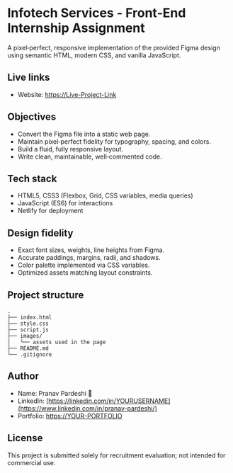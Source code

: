 # Infotech Services - Front‑End Internship Assignment

A pixel‑perfect, responsive implementation of the provided Figma design using semantic HTML, modern CSS, and vanilla JavaScript.

## Live links
- Website: [https://Live-Project-Link](https://infotect-internship-pranav.netlify.app/)

## Objectives
- Convert the Figma file into a static web page.
- Maintain pixel‑perfect fidelity for typography, spacing, and colors.
- Build a fluid, fully responsive layout.
- Write clean, maintainable, well‑commented code.

## Tech stack
- HTML5, CSS3 (Flexbox, Grid, CSS variables, media queries)
- JavaScript (ES6) for interactions
- Netlify for deployment

## Design fidelity
- Exact font sizes, weights, line heights from Figma.
- Accurate paddings, margins, radii, and shadows.
- Color palette implemented via CSS variables.
- Optimized assets matching layout constraints.

## Project structure
```
.
├── index.html
├── style.css
├── script.js
├── images/
│   └── assets used in the page
├── README.md
└── .gitignore
```

## Author
- Name: Pranav Pardeshi 💜
- LinkedIn: [https://linkedin.com/in/YOURUSERNAME](https://www.linkedin.com/in/pranav-pardeshi/)
- Portfolio: [https://YOUR-PORTFOLIO](https://portfolio-914f0.web.app/)

## License
This project is submitted solely for recruitment evaluation; not intended for commercial use.
